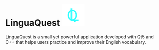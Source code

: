 # LinguaQuest <img src="./imagesREADME/lOGO.png" alt="Logo" height="70">
LinguaQuest is a small yet powerful application developed with Qt5 and C++ that helps users practice and improve their English vocabulary.
